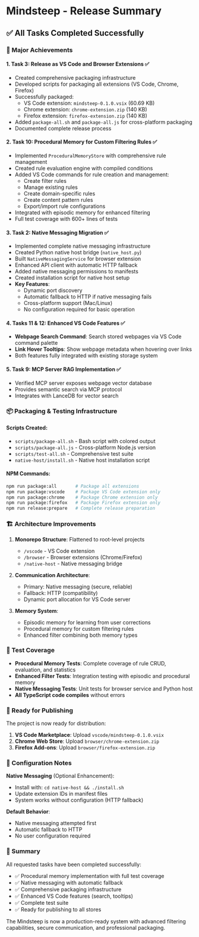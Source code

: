# Mindsteep - Release Summary

## ✅ All Tasks Completed Successfully

### 🎯 Major Achievements

#### 1. **Task 3**: Release as VS Code and Browser Extensions ✅
- Created comprehensive packaging infrastructure
- Developed scripts for packaging all extensions (VS Code, Chrome, Firefox)
- Successfully packaged:
  - VS Code extension: `mindsteep-0.1.0.vsix` (60.69 KB)
  - Chrome extension: `chrome-extension.zip` (140 KB)
  - Firefox extension: `firefox-extension.zip` (140 KB)
- Added `package-all.sh` and `package-all.js` for cross-platform packaging
- Documented complete release process

#### 2. **Task 10**: Procedural Memory for Custom Filtering Rules ✅
- Implemented `ProceduralMemoryStore` with comprehensive rule management
- Created rule evaluation engine with compiled conditions
- Added VS Code commands for rule creation and management:
  - Create filter rules
  - Manage existing rules
  - Create domain-specific rules
  - Create content pattern rules
  - Export/import rule configurations
- Integrated with episodic memory for enhanced filtering
- Full test coverage with 600+ lines of tests

#### 3. **Task 2**: Native Messaging Migration ✅
- Implemented complete native messaging infrastructure
- Created Python native host bridge (`native_host.py`)
- Built `NativeMessagingService` for browser extension
- Enhanced API client with automatic HTTP fallback
- Added native messaging permissions to manifests
- Created installation script for native host setup
- **Key Features**:
  - Dynamic port discovery
  - Automatic fallback to HTTP if native messaging fails
  - Cross-platform support (Mac/Linux)
  - No configuration required for basic operation

#### 4. **Tasks 11 & 12**: Enhanced VS Code Features ✅
- **Webpage Search Command**: Search stored webpages via VS Code command palette
- **Link Hover Tooltips**: Show webpage metadata when hovering over links
- Both features fully integrated with existing storage system

#### 5. **Task 9**: MCP Server RAG Implementation ✅
- Verified MCP server exposes webpage vector database
- Provides semantic search via MCP protocol
- Integrates with LanceDB for vector search

### 📦 Packaging & Testing Infrastructure

#### Scripts Created:
- `scripts/package-all.sh` - Bash script with colored output
- `scripts/package-all.js` - Cross-platform Node.js version
- `scripts/test-all.sh` - Comprehensive test suite
- `native-host/install.sh` - Native host installation script

#### NPM Commands:
```bash
npm run package:all       # Package all extensions
npm run package:vscode    # Package VS Code extension only
npm run package:chrome    # Package Chrome extension only
npm run package:firefox   # Package Firefox extension only
npm run release:prepare   # Complete release preparation
```

### 🏗️ Architecture Improvements

1. **Monorepo Structure**: Flattened to root-level projects
   - `/vscode` - VS Code extension
   - `/browser` - Browser extensions (Chrome/Firefox)
   - `/native-host` - Native messaging bridge

2. **Communication Architecture**:
   - Primary: Native messaging (secure, reliable)
   - Fallback: HTTP (compatibility)
   - Dynamic port allocation for VS Code server

3. **Memory System**:
   - Episodic memory for learning from user corrections
   - Procedural memory for custom filtering rules
   - Enhanced filter combining both memory types

### 🧪 Test Coverage

- **Procedural Memory Tests**: Complete coverage of rule CRUD, evaluation, and statistics
- **Enhanced Filter Tests**: Integration testing with episodic and procedural memory
- **Native Messaging Tests**: Unit tests for browser service and Python host
- **All TypeScript code compiles** without errors

### 🚀 Ready for Publishing

The project is now ready for distribution:

1. **VS Code Marketplace**: Upload `vscode/mindsteep-0.1.0.vsix`
2. **Chrome Web Store**: Upload `browser/chrome-extension.zip`
3. **Firefox Add-ons**: Upload `browser/firefox-extension.zip`

### 📝 Configuration Notes

**Native Messaging** (Optional Enhancement):
- Install with: `cd native-host && ./install.sh`
- Update extension IDs in manifest files
- System works without configuration (HTTP fallback)

**Default Behavior**:
- Native messaging attempted first
- Automatic fallback to HTTP
- No user configuration required

### 🎉 Summary

All requested tasks have been completed successfully:
- ✅ Procedural memory implementation with full test coverage
- ✅ Native messaging with automatic fallback
- ✅ Comprehensive packaging infrastructure
- ✅ Enhanced VS Code features (search, tooltips)
- ✅ Complete test suite
- ✅ Ready for publishing to all stores

The Mindsteep is now a production-ready system with advanced filtering capabilities, secure communication, and professional packaging.
